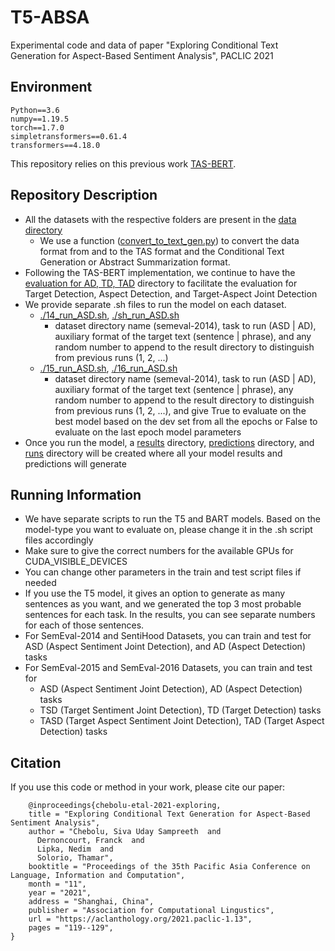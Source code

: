 # T5-ABSA
Experimental code and data of paper "Exploring Conditional Text Generation for Aspect-Based Sentiment Analysis", PACLIC 2021

## Environment
    Python==3.6
    numpy==1.19.5
    torch==1.7.0
    simpletransformers==0.61.4
    transformers==4.18.0

This repository relies on this previous work [TAS-BERT](https://github.com/sysulic/TAS-BERT).

## Repository Description
- All the datasets with the respective folders are present in the [data directory](data)
  - We use a function ([convert_to_text_gen.py](data/semeval-2016/convert_to_text_gen.py)) to convert the data format from and to the TAS format and the Conditional Text Generation or Abstract Summarization format.
- Following the TAS-BERT implementation, we continue to have the [evaluation for AD, TD, TAD](evaluation_for_AD_TD_TAD) directory to facilitate the evaluation for Target Detection, Aspect Detection, and Target-Aspect Joint Detection
- We provide separate .sh files to run  the model on each dataset.
  - [./14_run_ASD.sh](./14_run_ASD.sh), [./sh_run_ASD.sh](./sh_run_ASD.sh)
    - dataset directory name (semeval-2014), task to run (ASD | AD), auxiliary format of the target text (sentence | phrase), and any random number to append to the result directory to distinguish from previous runs (1, 2, ...)
  - [./15_run_ASD.sh](./15_run_ASD.sh), [./16_run_ASD.sh](./16_run_ASD.sh)
    - dataset directory name (semeval-2014), task to run (ASD | AD), auxiliary format of the target text (sentence | phrase), any random number to append to the result directory to distinguish from previous runs (1, 2, ...), and give True to evaluate on the best model based on the dev set from all the epochs or False to evaluate on the last epoch model parameters
- Once you run the model, a [results](results) directory, [predictions](predictions) directory, and [runs](runs) directory will be created where all your model results and predictions will generate

## Running Information
- We have separate scripts to run the T5 and BART models. Based on the model-type you want to evaluate on, please change it in the .sh script files accordingly
- Make sure to give the correct numbers for the available GPUs for CUDA_VISIBLE_DEVICES
- You can change other parameters in the train and test script files if needed
- If you use the T5 model, it gives an option to generate as many sentences as you want, and we generated the top 3 most probable sentences for each task. In the results, you can see separate numbers for each of those sentences.
- For SemEval-2014 and SentiHood Datasets, you can train and test for ASD (Aspect Sentiment Joint Detection), and AD (Aspect Detection) tasks
- For SemEval-2015 and SemEval-2016 Datasets, you can train and test for 
  - ASD (Aspect Sentiment Joint Detection), AD (Aspect Detection) tasks
  - TSD (Target Sentiment Joint Detection), TD (Target Detection) tasks
  - TASD (Target Aspect Sentiment Joint Detection), TAD (Target Aspect Detection) tasks

## Citation
If you use this code or method in your work, please cite our paper: 

        @inproceedings{chebolu-etal-2021-exploring,
        title = "Exploring Conditional Text Generation for Aspect-Based Sentiment Analysis",
        author = "Chebolu, Siva Uday Sampreeth  and
          Dernoncourt, Franck  and
          Lipka, Nedim  and
          Solorio, Thamar",
        booktitle = "Proceedings of the 35th Pacific Asia Conference on Language, Information and Computation",
        month = "11",
        year = "2021",
        address = "Shanghai, China",
        publisher = "Association for Computational Lingustics",
        url = "https://aclanthology.org/2021.paclic-1.13",
        pages = "119--129",
    }

  

    